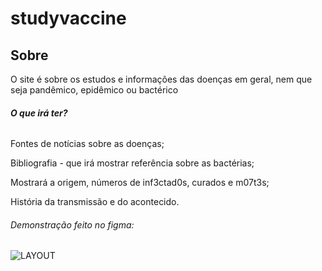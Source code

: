 # studyvaccine

<h2>Sobre</h2>
<p>O site é sobre os estudos e informações das doenças em geral, nem que seja pandêmico, epidêmico ou bactérico</p>

<strong><h6>O que irá ter?</h6></strong>
<p>Fontes de notícias sobre as doenças;</p>
<p>Bibliografia - que irá mostrar referência sobre as bactérias;</p>
<p>Mostrará a origem, números de inf3ctad0s, curados e m07t3s;</p>
<p>História da transmissão e do acontecido.</p>

<h6>Demonstração feito no figma:</h6>

![LAYOUT](https://user-images.githubusercontent.com/29151587/129490004-25cf37d8-19c9-4e16-a59b-606f14b24fcf.png)
